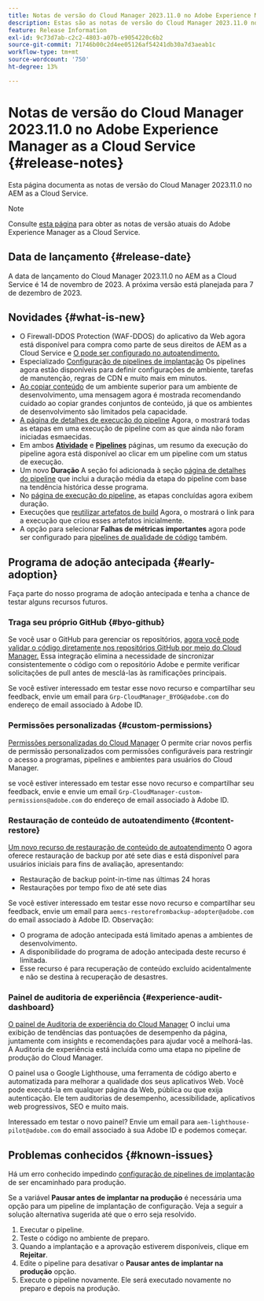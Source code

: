 ```yaml
---
title: Notas de versão do Cloud Manager 2023.11.0 no Adobe Experience Manager as a Cloud Service
description: Estas são as notas de versão do Cloud Manager 2023.11.0 no AEM as a Cloud Service.
feature: Release Information
exl-id: 9c73d7ab-c2c2-4803-a07b-e9054220c6b2
source-git-commit: 71746b00c2d4ee05126af54241db30a7d3aeab1c
workflow-type: tm+mt
source-wordcount: '750'
ht-degree: 13%

---
```



# Notas de versão do Cloud Manager 2023.11.0 no Adobe Experience Manager as a Cloud Service {#release-notes}

Esta página documenta as notas de versão do Cloud Manager 2023.11.0 no AEM as a Cloud Service.

>[!NOTE]
>
>Consulte [esta página](/help/release-notes/release-notes-cloud/release-notes-current.md) para obter as notas de versão atuais do Adobe Experience Manager as a Cloud Service.

## Data de lançamento {#release-date}

A data de lançamento do Cloud Manager 2023.11.0 no AEM as a Cloud Service é 14 de novembro de 2023. A próxima versão está planejada para 7 de dezembro de 2023.

## Novidades {#what-is-new}

* O Firewall-DDOS Protection (WAF-DDOS) do aplicativo da Web agora está disponível para compra como parte de seus direitos de AEM as a Cloud Service e [O pode ser configurado no autoatendimento.](/help/implementing/cloud-manager/getting-access-to-aem-in-cloud/creating-production-programs.md)
* Especializado [Configuração de pipelines de implantação](/help/implementing/cloud-manager/configuring-pipelines/introduction-ci-cd-pipelines.md) Os pipelines agora estão disponíveis para definir configurações de ambiente, tarefas de manutenção, regras de CDN e muito mais em minutos.
* [Ao copiar conteúdo](/help/implementing/developing/tools/content-copy.md) de um ambiente superior para um ambiente de desenvolvimento, uma mensagem agora é mostrada recomendando cuidado ao copiar grandes conjuntos de conteúdo, já que os ambientes de desenvolvimento são limitados pela capacidade.
* [A página de detalhes de execução do pipeline](/help/implementing/cloud-manager/configuring-pipelines/managing-pipelines.md#view-details) Agora, o mostrará todas as etapas em uma execução de pipeline com as que ainda não foram iniciadas esmaecidas.
* Em ambos **[Atividade](/help/implementing/cloud-manager/configuring-pipelines/managing-pipelines.md#activity)** e **[Pipelines](/help/implementing/cloud-manager/configuring-pipelines/managing-pipelines.md#pipelines)** páginas, um resumo da execução do pipeline agora está disponível ao clicar em um pipeline com um status de execução.
* Um novo **Duração** A seção foi adicionada à seção [página de detalhes do pipeline](/help/implementing/cloud-manager/configuring-pipelines/managing-pipelines.md#view-details) que inclui a duração média da etapa do pipeline com base na tendência histórica desse programa.
* No [página de execução do pipeline,](/help/implementing/cloud-manager/configuring-pipelines/managing-pipelines.md#activity-window) as etapas concluídas agora exibem duração.
* Execuções que [reutilizar artefatos de build](/help/implementing/cloud-manager/getting-access-to-aem-in-cloud/setting-up-project.md#build-artifact-reuse) Agora, o mostrará o link para a execução que criou esses artefatos inicialmente.
* A opção para selecionar **Falhas de métricas importantes** agora pode ser configurado para [pipelines de qualidade de código](/help/implementing/cloud-manager/configuring-pipelines/configuring-non-production-pipelines.md) também.


## Programa de adoção antecipada {#early-adoption}

Faça parte do nosso programa de adoção antecipada e tenha a chance de testar alguns recursos futuros.

### Traga seu próprio GitHub {#byo-github}

Se você usar o GitHub para gerenciar os repositórios, [agora você pode validar o código diretamente nos repositórios GitHub por meio do Cloud Manager.](/help/implementing/cloud-manager/managing-code/byo-github.md) Essa integração elimina a necessidade de sincronizar consistentemente o código com o repositório Adobe e permite verificar solicitações de pull antes de mesclá-las às ramificações principais.

Se você estiver interessado em testar esse novo recurso e compartilhar seu feedback, envie um email para `Grp-CloudManager_BYOG@adobe.com` do endereço de email associado à Adobe ID.

### Permissões personalizadas {#custom-permissions}

[Permissões personalizadas do Cloud Manager](/help/implementing/cloud-manager/custom-permissions.md) O permite criar novos perfis de permissão personalizados com permissões configuráveis para restringir o acesso a programas, pipelines e ambientes para usuários do Cloud Manager.

se você estiver interessado em testar esse novo recurso e compartilhar seu feedback, envie e envie um email `Grp-CloudManager-custom-permissions@adobe.com` do endereço de email associado à Adobe ID.

### Restauração de conteúdo de autoatendimento {#content-restore}

[Um novo recurso de restauração de conteúdo de autoatendimento](/help/operations/restore.md) O agora oferece restauração de backup por até sete dias e está disponível para usuários iniciais para fins de avaliação, apresentando:

* Restauração de backup point-in-time nas últimas 24 horas
* Restaurações por tempo fixo de até sete dias

Se você estiver interessado em testar esse novo recurso e compartilhar seu feedback, envie um email para `aemcs-restorefrombackup-adopter@adobe.com` do email associado à Adobe ID. Observação:

* O programa de adoção antecipada está limitado apenas a ambientes de desenvolvimento.
* A disponibilidade do programa de adoção antecipada deste recurso é limitada.
* Esse recurso é para recuperação de conteúdo excluído acidentalmente e não se destina à recuperação de desastres.

### Painel de auditoria de experiência {#experience-audit-dashboard}

[O painel de Auditoria de experiência do Cloud Manager](/help/implementing/cloud-manager/experience-audit-dashboard.md) O inclui uma exibição de tendências das pontuações de desempenho da página, juntamente com insights e recomendações para ajudar você a melhorá-las. A Auditoria de experiência está incluída como uma etapa no pipeline de produção do Cloud Manager.

O painel usa o Google Lighthouse, uma ferramenta de código aberto e automatizada para melhorar a qualidade dos seus aplicativos Web. Você pode executá-la em qualquer página da Web, pública ou que exija autenticação. Ele tem auditorias de desempenho, acessibilidade, aplicativos web progressivos, SEO e muito mais.

Interessado em testar o novo painel? Envie um email para `aem-lighthouse-pilot@adobe.com` do email associado à sua Adobe ID e podemos começar.

## Problemas conhecidos {#known-issues}

Há um erro conhecido impedindo [configuração de pipelines de implantação](/help/implementing/cloud-manager/configuring-pipelines/introduction-ci-cd-pipelines.md##config-deployment-pipeline) de ser encaminhado para produção.

Se a variável **Pausar antes de implantar na produção** é necessária uma opção para um pipeline de implantação de configuração. Veja a seguir a solução alternativa sugerida até que o erro seja resolvido.

1. Executar o pipeline.
1. Teste o código no ambiente de preparo.
1. Quando a implantação e a aprovação estiverem disponíveis, clique em **Rejeitar**.
1. Edite o pipeline para desativar o **Pausar antes de implantar na produção** opção.
1. Execute o pipeline novamente. Ele será executado novamente no preparo e depois na produção.
